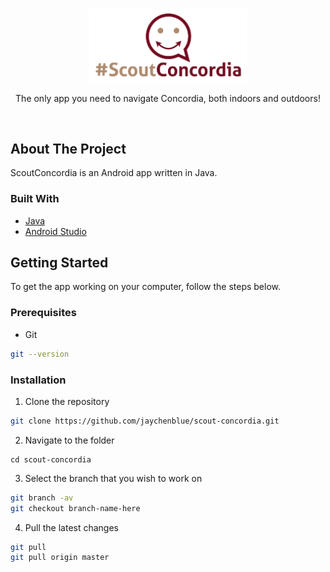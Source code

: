 <!-- PROJECT LOGO -->
<br />
<p align="center">
  <a href="https://github.com/jaychenblue/scout-concordia">
    <img src="logo.png" alt="Logo" width="50%" height="auto">
  </a>

  <p align="center">
    The only app you need to navigate Concordia, both indoors and outdoors!
  </p>
</p>

<br />

<!-- ABOUT THE PROJECT -->
## About The Project

ScoutConcordia is an Android app written in Java.

### Built With
* [Java](https://www.java.com/en/download/)
* [Android Studio](https://developer.android.com/studio)

<!-- GETTING STARTED -->
## Getting Started

To get the app working on your computer, follow the steps below.

### Prerequisites

* Git
```sh
git --version
```

### Installation

1. Clone the repository
```sh
git clone https://github.com/jaychenblue/scout-concordia.git
```
2. Navigate to the folder
```
cd scout-concordia
```
3. Select the branch that you wish to work on
```sh
git branch -av
git checkout branch-name-here
```
4. Pull the latest changes
```sh
git pull
git pull origin master
```
